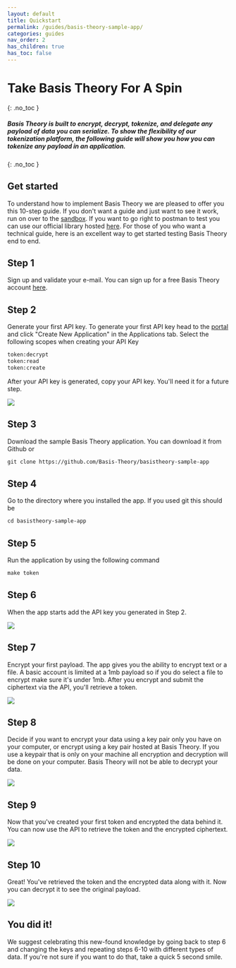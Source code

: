 ```yaml
---
layout: default
title: Quickstart
permalink: /guides/basis-theory-sample-app/
categories: guides
nav_order: 2
has_children: true
has_toc: false
---
```

# Take Basis Theory For A Spin
{: .no_toc }

##### Basis Theory is built to encrypt, decrypt, tokenize, and delegate any payload of data you can serialize. To show the flexibility of our tokenization platform, the following guide will show you how you can tokenize any payload in an application. 
{: .no_toc }


## Get started

To understand how to implement Basis Theory we are pleased to offer you this 10-step guide. If you don't want a guide and just want to see it work, run on over to the [sandbox](https://portal.basistheory.com/sandbox). If you want to go right to postman to test you can use our official library hosted [here](https://github.com/Basis-Theory/basistheory-postman). For those of you who want a technical guide, here is an excellent way to get started testing Basis Theory end to end.


## Step 1

Sign up and validate your e-mail. You can sign up for a free Basis Theory account [here](https://portal.basistheory.com).

## Step 2

Generate your first API key. To generate your first API key head to the [portal](https://portal.basistheory.com/applications) and click "Create New Application" in the Applications tab. Select the following scopes when creating your API Key
```html
token:decrypt 
token:read      
token:create
```
After your API key is generated, copy your API key. You'll need it for a future step.

<img src="/assets/images/quickstart/capture_api_key.png">

## Step 3

Download the sample Basis Theory application. You can download it from Github or 

```html
git clone https://github.com/Basis-Theory/basistheory-sample-app
```

## Step 4

Go to the directory where you installed the app. If you used git this should be 
```html
cd basistheory-sample-app
```
## Step 5

Run the application by using the following command 
```html
make token
```

## Step 6

When the app starts add the API key you generated in Step 2.

<img src="/assets/images/quickstart/step_6.png">

## Step 7

Encrypt your first payload. The app gives you the ability to encrypt text or a file. A basic account is limited at a 1mb payload so if you do select a file to encrypt make sure it's under 1mb. After you encrypt and submit the ciphertext via the API, you'll retrieve a token.

<img src="/assets/images/quickstart/step_7.png">

## Step 8

Decide if you want to encrypt your data using a key pair only you have on your computer, or encrypt using a key pair hosted at Basis Theory. If you use a keypair that is only on your machine all encryption and decryption will be done on your computer. Basis Theory will not be able to decrypt your data.

<img src="/assets/images/quickstart/step_8.png">

## Step 9

Now that you've created your first token and encrypted the data behind it. You can now use the API to retrieve the token and the encrypted ciphertext.

<img src="/assets/images/quickstart/step_9.png">

## Step 10

Great! You've retrieved the token and the encrypted data along with it. Now you can decrypt it to see the original payload.

<img src="/assets/images/quickstart/step_10.png">

## You did it! 

We suggest celebrating this new-found knowledge by going back to step 6 and changing the keys and repeating steps 6-10 with different types of data. If you're not sure if you want to do that, take a quick 5 second smile.